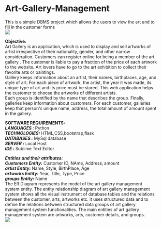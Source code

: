 # Art-Gallery-Management
This is a simple DBMS project which allows the users to view the art and to fill in the customer forms</br>
![](https://github.com/neha-duggirala/Art-Gallery-Management/blob/master/ArtGallery/screenshots/page/HomePage.png)</br>

**Objective:**</br>
Art Gallery is an application, which is used to display and sell artworks of artist irrespective of their
nationality, gender, and other narrow consideration. Customers can register online for being a member of
the art gallery . The customer is liable to pay a fraction of the price of each artwork to the website. Art
lovers have to go to the art exhibition to collect their favorite arts or paintings.</br>
Gallery keeps information about an artist, their names, birthplaces, age, and style of art. For each piece
of artwork, the artist, the year it was made, its unique type of art and its price must be stored. This web
application helps the customer to choose the artworks of different artists.</br>
Each group is identified by tha name that describes the group. Finally, galleries keep information about
customers. For each customer, galleries keep that person's unique name, address, the total amount of
amount spent in the gallery.</br>

**SOFTWARE REQUIREMENTS:**</br>
***LANGUAGES :*** Python</br>
***TECHNOLOGIES:*** HTML,CSS,bootstrap,flask</br>
***DATABASES :*** MySql database</br>
***SERVER :*** Local Host</br>
***IDE :*** Sublime Text Editor</br>

***Entities and their attributes:***</br>
***Customers Entity:*** Customer ID, NAme, Address, amount</br>
***artist Entity:*** Name, Style, BirthPlace, Age</br>
***artworks Entity:*** Year, Title, Type, Price</br>
***groups Entity:*** Name</br>
The ER Diagram represents the model of the art gallery management system entity. The entity
relationship diagram of art gallery management system shows all the visual instrument of database
tables and the relations between the customer, arts, artworks etc. It uses structured data and to define
the relations between structured data groups of art gallery management system functionalities. The main
entities of art gallery management system are artworks, arts, customer details, and groups.</br>
![](https://github.com/neha-duggirala/Art-Gallery-Management/blob/master/ArtGallery/screenshots/page/ER%20(1).jpeg)

